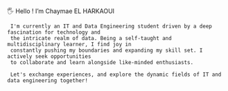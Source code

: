 🖐 Hello ! I’m Chaymae EL HARKAOUI
     
     I'm currently an IT and Data Engineering student driven by a deep fascination for technology and 
     the intricate realm of data. Being a self-taught and multidisciplinary learner, I find joy in 
     constantly pushing my boundaries and expanding my skill set. I actively seek opportunities 
     to collaborate and learn alongside like-minded enthusiasts.

     Let's exchange experiences, and explore the dynamic fields of IT and data engineering together!


